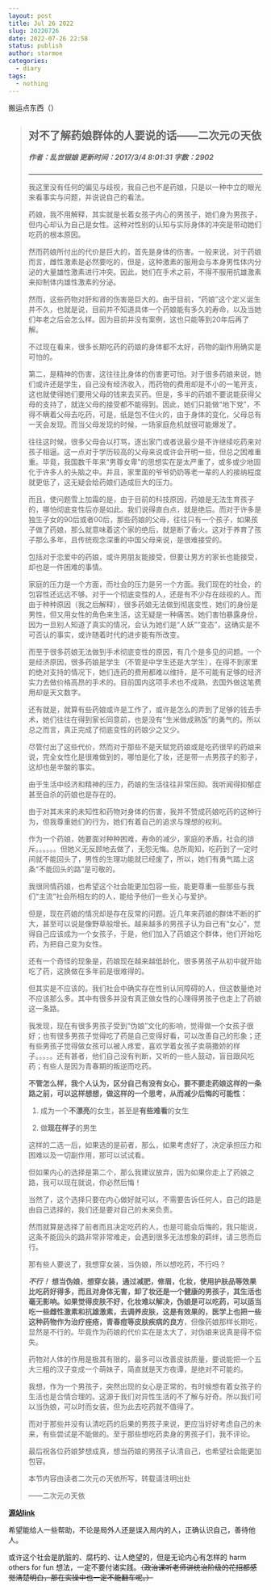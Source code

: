 ```yaml
---
layout: post
title: Jul 26 2022
slug: 20220726
date: 2022-07-26 22:58
status: publish
author: starmoe
categories:
  - diary
tags:
  - nothing
---
```

<!--generted by linux shell-->
搬运点东西（）
> 
> ## **对不了解药娘群体的人要说的话——二次元の天依**
> 
> ##### 作者：乱世银娘 更新时间：2017/3/4 8:01:31 字数：2902
>
> ---
> 
> 我这里没有任何的偏见与歧视，我自己也不是药娘，只是以一种中立的眼光来看事实与问题，并说说自己的看法。
> 
> 药娘，我不用解释，其实就是长着女孩子内心的男孩子，她们身为男孩子，但内心却认为自己是女性。这种对性别的认知与实际身体的冲突是带动她们吃药的根本原因。
> 
> 然而药娘所付出的代价是巨大的，首先是身体的伤害。一般来说，对于药娘而言，雌性激素是必然要吃的，但是，这种激素的服用会与本身男性体内分泌的大量雄性激素进行冲突。因此，她们在手术之前，不得不服用抗雄激素来抑制体内雄性激素的分泌。
> 
> 然而，这些药物对肝和肾的伤害是巨大的。由于目前，“药娘”这个定义诞生并不久，也就是说，目前并不知道具体一个药娘能有多久的寿命，以及当她们年老之后会怎么样。因为目前并没有案例，这也只能等到20年后再了解。
> 
> 不过现在看来，很多长期吃药的药娘的身体都不太好，药物的副作用确实是可怕的。
> 
> 第二，是精神的伤害，这往往比身体的伤害更可怕。对于很多药娘来说，她们或许还是学生，自己没有经济收入，而药物的费用却是不小的一笔开支，这也就使得她们要用父母的钱来去买药。但是，多半的药娘不要说能获得父母的支持了，就连父母的接受都不能得到。因此，她们只能做“地下党”，不得不瞒着父母去吃药，可是，纸是包不住火的，由于身体的变化，父母总有一天会发现。而当父母发现的时候，一场家庭危机就很可能爆发了。
> 
> 往往这时候，很多父母会以打骂，逐出家门或者说最少是不许继续吃药来对孩子相逼。这一点对于学历较高的父母来说或许会开明一些，但总之困难重重。毕竟，我国数千年来“男尊女卑”的思想实在是太严重了，或多或少地固化于许多人的头脑之中。并且，家里面的爷爷奶奶等老一辈的人的接纳程度就更低了，这无疑会给药娘们造成巨大的压力。
> 
> 而且，使问题雪上加霜的是，由于目前的科技原因，药娘是无法生育孩子的，哪怕彻底变性后亦是如此。我们说得直白点，就是绝后。而对于许多是独生子女的90后或者00后，那些药娘的父母，往往只有一个孩子，如果孩子做了药娘，那么就意味着这个家的绝后，就是断了香火。这对于养育了孩子那么多年，且传统观念深重的中国父母来说，是很难接受的。
> 
> 包括对于恋爱中的药娘，或许男朋友能接受，但要让男方的家长也能接受，却也是一件困难的事情。
> 
> 家庭的压力是一个方面，而社会的压力是另一个方面。我们现在的社会，的包容性还远远不够。对于一个彻底变性的人，还是有不少存在歧视的人。而由于种种原因（我之后解释），很多药娘无法做到彻底变性，她们的身份是男性，但又用女性的角色来生活，这无疑是一种痛苦。她们害怕暴露身份，因为一旦别人知道了真实的情况，会认为她们是“人妖”“变态”，这确实是不可否认的事实，或许随着时代的进步能有所改变。
> 
> 而至于很多药娘无法做到手术彻底变性的原因，有几个是多见的问题。一个是经济原因，很多药娘是学生（不管是中学生还是大学生），在得不到家里的绝对支持的情况下，她们连药的费用都难以维持，是不可能有足够的经济实力去做价格高昂的手术的。目前国内这项手术也不成熟，去国外做这笔费用却是天文数字。
> 
> 还有就是，就算有些药娘或许是工作了，或许是怎么的弄到了足够的钱去手术，她们往往在得到家长同意前，也是没有“生米做成熟饭”的勇气的。所以总之而言，真正完成了彻底变性的药娘少之又少。
> 
> 尽管付出了这些代价，然而对于那些不是天赋党药娘或是吃药很早的药娘来说，完全女性化是很难做到的，哪怕是化了妆，还是带一点男孩子的影子，这却也是辛酸的事实。
> 
> 由于生活中经济和精神的压力，药娘的生活往往非常压抑。我听闻得抑郁症甚至自杀的药娘也是存在的。
> 
> 由于对其未来的未知性和药物对身体的伤害，我并不赞成药娘吃药的这种行为，但我尊重她们的行为，她们有着自己的追求与理想的权利。
> 
> 作为一个药娘，她要面对种种困难，寿命的减少，家庭的矛盾，社会的排斥。。。。。。但她义无反顾地去做了，无怨无悔。总所周知，吃药到了一定时间就不能回头了，男性的生理功能就已经废了，所以，她们有勇气踏上这条“不能回头的路”是可敬的。
> 
> 我很同情药娘，也希望这个社会能更加包容一些，能更尊重一些那些与我们“主流”社会所相左的的人，能给予他们一些关心与爱护。
> 
> 但是，现在药娘的情况却是存在反常的问题。近几年来药娘的群体不断的扩大，甚至可以说是像野草般增长。越来越多的男孩子认为自己有“女心”，觉得自己应该成为一个女孩子，于是，他们加入了药娘这个群体，他们开始吃药，为把自己变为女性。
> 
> 还有一个奇怪的现象是，药娘现在越来越低龄化，很多男孩子从初中就开始吃了药，这换做在多年前是很难得的。
> 
> 但其实是不应该的。我们社会中确实存在性别认同障碍的人，但这数量绝对不应该那么多。其中有很多并没有真正做女性的心理得男孩子也走上了药娘这一条路。
> 
> 我发现，现在有很多男孩子受到“伪娘”文化的影响，觉得做一个女孩子很好；也有很多男孩子觉得吃了药是自己变得好看，可以改善自己的形象；还有些男孩子觉得做女孩可以被人疼爱，喜欢学着女孩子卖萌撒娇的样子。。。。。还有甚者，他们自己没有判断，又听的一些人鼓动，盲目跟风吃药；有些人是因为青春期的叛逆而吃药。
> 
> **不管怎么样，我个人认为，区分自己有没有女心，要不要走药娘这样的一条路之前，可以这样想想，做这样的一个思考，从而减少后悔的可能性：**
> 
> 1. 成为一个**不漂亮**的女生，甚至是**有些难看**的女生
> 
> 2. 做**现在样子**的男生
> 
> 这样的二选一后，如果选的是前者，那么，如果考虑好了，决定承担压力和困难以及一切副作用，那可以试试看。
> 
> 但如果内心的选择是第二个，那么我建议放弃，因为如果你走上了药娘之路，我可以现在就说，你必然后悔！
> 
> 当然了，这个选择只要在内心做好就可以，不需要告诉任何人，自己的路是由自己选择的，我们还是要对自己的未来负责。
> 
> 然而就算是选择了前者而且决定吃药的人，也是可能会后悔的，我只能说，这条不能回头的路非常非常难走，会遇到很多无法想象的羁绊，请三思而后行。
> 
> 那有些人要说了，我想穿女装，当伪娘，所以想吃药，不行吗？
> 
> ***不行！*** **想当伪娘，想穿女装，通过减肥，修眉，化妆，使用护肤品等效果比吃药好得多，而且对身体无害，卸了妆还是一个健康的男孩子，其生活也毫无影响。如果觉得皮肤不好，化妆难以解决，伪娘是可以吃药，可以适当吃一些雌性激素和抗雄激素，去调养皮肤，这是有效果的，医学上也把一些这种药物作为治疗痤疮，青春痘等皮肤疾病的良方**，但像药娘那样长期吃，显然是不行的。毕竟作为药娘的代价实在是太大了，对伪娘来说真是得不偿失。
> 
> 药物对人体的作用是极其有限的，最多可以改善皮肤质量，要说能把一个五大三粗的汉子变成一个萌妹子，简直就是天方夜谭，是绝对不可能的。
> 
> 我想，作为一个男孩子，突然出现的女心是正常的，有时候想有着女孩子的生活也是合情合理的。这源于我们对异性生活的不了解与好奇。所以我们可以当伪娘，可以时而女装，但为此去吃药就不值得了。
> 
> 而对于那些并没有认清吃药的后果的男孩子来说，更应当好好考虑自己的未来，有些尝试是不能做的。至于那些想吃药卖身的男孩子们，我不评论。
> 
> 最后祝各位药娘梦想成真，想当药娘的男孩子认清自己，也希望社会能更加包容。
> 
> 本节内容由读者二次元の天依所写，转载请注明出处
> 
> ——二次元の天依

[**源站link**](https://m.sfacg.com/c/969105/)

希望能给人一些帮助，不论是局外人还是误入局内的人，正确认识自己，善待他人。

或许这个社会是肮脏的、腐朽的、让人绝望的，但是无论内心有怎样的 harm others for fun 想法，一定不要付诸实践。~~（政治课听老师讲统治阶级的花招都感觉清楚明白，那在实操中也一定不能翻车呢。）~~